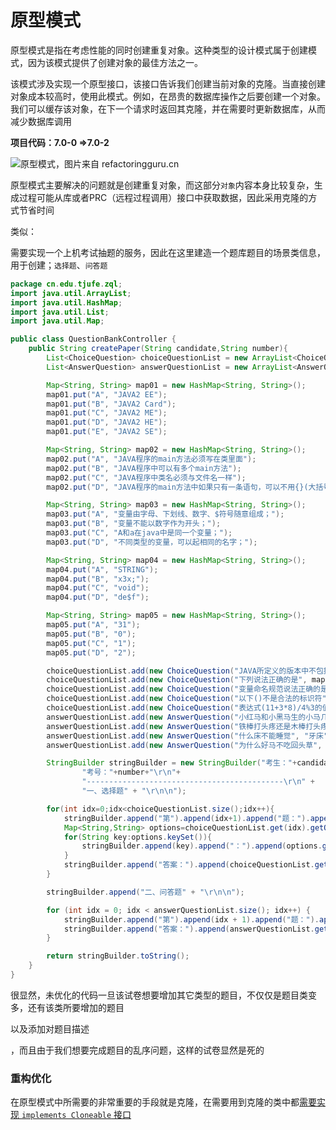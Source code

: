 # 原型模式

原型模式是指在考虑性能的同时创建重复对象。这种类型的设计模式属于创建模式，因为该模式提供了创建对象的最佳方法之一。

该模式涉及实现一个原型接口，该接口告诉我们创建当前对象的克隆。当直接创建对象成本较高时，使用此模式。例如，在昂贵的数据库操作之后要创建一个对象。我们可以缓存该对象，在下一个请求时返回其克隆，并在需要时更新数据库，从而减少数据库调用

**项目代码：7.0-0 =>7.0-2**

![原型模式，图片来自 refactoringguru.cn](https://bugstack.cn/assets/images/2020/itstack-demo-design-4-01.png)

原型模式主要解决的问题就是创建重复对象，而这部分`对象`内容本身比较复杂，生成过程可能从库或者PRC（远程过程调用）接口中获取数据，因此采用克隆的方式节省时间

类似：

需要实现一个上机考试抽题的服务，因此在这里建造一个题库题目的场景类信息，用于创建；`选择题`、`问答题`

```java
package cn.edu.tjufe.zql;
import java.util.ArrayList;
import java.util.HashMap;
import java.util.List;
import java.util.Map;

public class QuestionBankController {
    public String createPaper(String candidate,String number){
        List<ChoiceQuestion> choiceQuestionList = new ArrayList<ChoiceQuestion>();
        List<AnswerQuestion> answerQuestionList = new ArrayList<AnswerQuestion>();

        Map<String, String> map01 = new HashMap<String, String>();
        map01.put("A", "JAVA2 EE");
        map01.put("B", "JAVA2 Card");
        map01.put("C", "JAVA2 ME");
        map01.put("D", "JAVA2 HE");
        map01.put("E", "JAVA2 SE");

        Map<String, String> map02 = new HashMap<String, String>();
        map02.put("A", "JAVA程序的main方法必须写在类里面");
        map02.put("B", "JAVA程序中可以有多个main方法");
        map02.put("C", "JAVA程序中类名必须与文件名一样");
        map02.put("D", "JAVA程序的main方法中如果只有一条语句，可以不用{}(大括号)括起来");

        Map<String, String> map03 = new HashMap<String, String>();
        map03.put("A", "变量由字母、下划线、数字、$符号随意组成；");
        map03.put("B", "变量不能以数字作为开头；");
        map03.put("C", "A和a在java中是同一个变量；");
        map03.put("D", "不同类型的变量，可以起相同的名字；");

        Map<String, String> map04 = new HashMap<String, String>();
        map04.put("A", "STRING");
        map04.put("B", "x3x;");
        map04.put("C", "void");
        map04.put("D", "de$f");

        Map<String, String> map05 = new HashMap<String, String>();
        map05.put("A", "31");
        map05.put("B", "0");
        map05.put("C", "1");
        map05.put("D", "2");

        choiceQuestionList.add(new ChoiceQuestion("JAVA所定义的版本中不包括", map01, "D"));
        choiceQuestionList.add(new ChoiceQuestion("下列说法正确的是", map02, "A"));
        choiceQuestionList.add(new ChoiceQuestion("变量命名规范说法正确的是", map03, "B"));
        choiceQuestionList.add(new ChoiceQuestion("以下()不是合法的标识符", map04, "C"));
        choiceQuestionList.add(new ChoiceQuestion("表达式(11+3*8)/4%3的值是", map05, "D"));
        answerQuestionList.add(new AnswerQuestion("小红马和小黑马生的小马几条腿", "4条腿"));
        answerQuestionList.add(new AnswerQuestion("铁棒打头疼还是木棒打头疼", "头最疼"));
        answerQuestionList.add(new AnswerQuestion("什么床不能睡觉", "牙床"));
        answerQuestionList.add(new AnswerQuestion("为什么好马不吃回头草", "后面的草没了"));

        StringBuilder stringBuilder = new StringBuilder("考生："+candidate+"\r\n"+
                "考号："+number+"\r\n"+
                "--------------------------------------------\r\n" +
                "一、选择题" + "\r\n\n");

        for(int idx=0;idx<choiceQuestionList.size();idx++){
            stringBuilder.append("第").append(idx+1).append("题：").append(choiceQuestionList.get(idx).getName()).append("?\r\n");
            Map<String,String> options=choiceQuestionList.get(idx).getOptions();
            for(String key:options.keySet()){
                stringBuilder.append(key).append("：").append(options.get(key)).append("\r\n");
            }
            stringBuilder.append("答案：").append(choiceQuestionList.get(idx).getKey()).append("\r\n\n");
        }

        stringBuilder.append("二、问答题" + "\r\n\n");

        for (int idx = 0; idx < answerQuestionList.size(); idx++) {
            stringBuilder.append("第").append(idx + 1).append("题：").append(answerQuestionList.get(idx).getName()).append("\r\n");
            stringBuilder.append("答案：").append(answerQuestionList.get(idx).getKey()).append("\r\n\n");
        }

        return stringBuilder.toString();
    }
}
```

很显然，未优化的代码一旦该试卷想要增加其它类型的题目，不仅仅是题目类变多，还有该类所要增加的题目

以及添加对题目描述

，而且由于我们想要完成题目的乱序问题，这样的试卷显然是死的



### 重构优化

在原型模式中所需要的非常重要的手段就是克隆，在需要用到克隆的类中都[需要实现 `implements Cloneable` 接口](.\Java中的Cloneable接口.md)